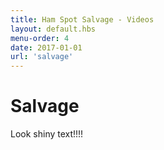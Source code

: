 ```yaml
---
title: Ham Spot Salvage - Videos
layout: default.hbs
menu-order: 4
date: 2017-01-01
url: 'salvage'
---
```


# Salvage

Look shiny text!!!!